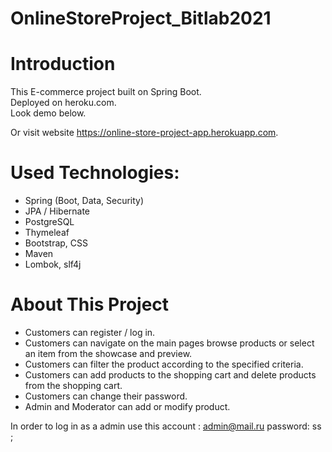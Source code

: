 # OnlineStoreProject_Bitlab2021

# Introduction

This E-commerce project built on Spring Boot.  <br/>
Deployed on heroku.com.  
Look demo below.  

Or visit website https://online-store-project-app.herokuapp.com.


# Used Technologies:

- Spring (Boot, Data, Security)
- JPA / Hibernate
- PostgreSQL
- Thymeleaf
- Bootstrap, CSS
- Maven
- Lombok, slf4j

# About This Project

- Customers can register / log in.
- Customers can navigate on the main pages browse products or select an item from the showcase and preview.
- Customers can filter the product according to the specified criteria.
- Customers can add products to the shopping cart and delete products from the shopping cart.
- Customers can change their password.
- Admin and Moderator can add or modify product.

In order to log in as a admin use this account :  admin@mail.ru    password: ss ; 



